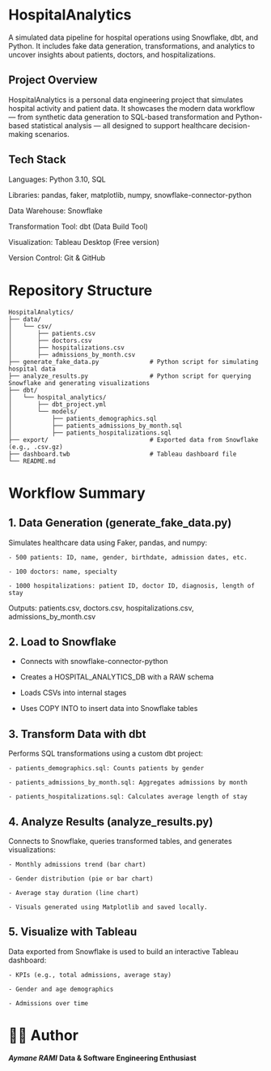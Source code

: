 # **HospitalAnalytics**
A simulated data pipeline for hospital operations using Snowflake, dbt, and Python. It includes fake data generation, transformations, and analytics to uncover insights about patients, doctors, and hospitalizations.

## Project Overview
HospitalAnalytics is a personal data engineering project that simulates hospital activity and patient data. It showcases the modern data workflow — from synthetic data generation to SQL-based transformation and Python-based statistical analysis — all designed to support healthcare decision-making scenarios.

## Tech Stack

  Languages: Python 3.10, SQL
  
  Libraries: pandas, faker, matplotlib, numpy, snowflake-connector-python
  
  Data Warehouse: Snowflake
  
  Transformation Tool: dbt (Data Build Tool)
  
  Visualization: Tableau Desktop (Free version)
  
  Version Control: Git & GitHub
  
# Repository Structure

    HospitalAnalytics/
    ├── data/
    │   └── csv/
    │       ├── patients.csv
    │       ├── doctors.csv
    │       ├── hospitalizations.csv
    │       ├── admissions_by_month.csv
    ├── generate_fake_data.py              # Python script for simulating hospital data
    ├── analyze_results.py                 # Python script for querying Snowflake and generating visualizations
    ├── dbt/
    │   └── hospital_analytics/
    │       ├── dbt_project.yml
    │       └── models/
    │           ├── patients_demographics.sql
    │           ├── patients_admissions_by_month.sql
    │           ├── patients_hospitalizations.sql
    ├── export/                            # Exported data from Snowflake (e.g., .csv.gz)
    ├── dashboard.twb                      # Tableau dashboard file
    └── README.md
    
# Workflow Summary
## 1. Data Generation (generate_fake_data.py)
  Simulates healthcare data using Faker, pandas, and numpy:
  
    - 500 patients: ID, name, gender, birthdate, admission dates, etc.
  
    - 100 doctors: name, specialty
  
    - 1000 hospitalizations: patient ID, doctor ID, diagnosis, length of stay
  
  Outputs: patients.csv, doctors.csv, hospitalizations.csv, admissions_by_month.csv

## 2. Load to Snowflake
  
  - Connects with snowflake-connector-python
  
  - Creates a HOSPITAL_ANALYTICS_DB with a RAW schema
  
  - Loads CSVs into internal stages
  
  - Uses COPY INTO to insert data into Snowflake tables

## 3. Transform Data with dbt
  
  Performs SQL transformations using a custom dbt project:
  
    - patients_demographics.sql: Counts patients by gender
  
    - patients_admissions_by_month.sql: Aggregates admissions by month
  
    - patients_hospitalizations.sql: Calculates average length of stay

## 4. Analyze Results (analyze_results.py)

Connects to Snowflake, queries transformed tables, and generates visualizations:

    - Monthly admissions trend (bar chart)
  
    - Gender distribution (pie or bar chart)
  
    - Average stay duration (line chart)

    - Visuals generated using Matplotlib and saved locally.

## 5. Visualize with Tableau

Data exported from Snowflake is used to build an interactive Tableau dashboard:

    - KPIs (e.g., total admissions, average stay)

    - Gender and age demographics

    - Admissions over time

# 👨‍💻 Author
***Aymane RAMI***
**Data & Software Engineering Enthusiast**

